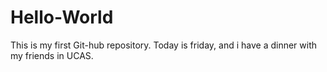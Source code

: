 # Hello-World
This is my first Git-hub repository.
Today is friday, and i have a dinner with my friends in UCAS.
